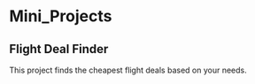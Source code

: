 # Mini_Projects

## Flight Deal Finder  
This project finds the cheapest flight deals based on your needs.
